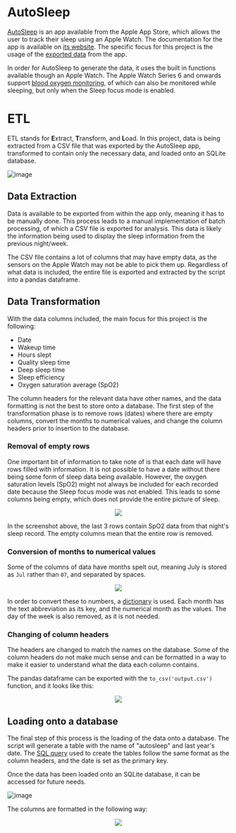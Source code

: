 # AutoSleep

[AutoSleep](https://apps.apple.com/us/app/autosleep-track-sleep-on-watch/id1164801111) is an app available from the Apple App Store, which allows the user to track their sleep using an Apple Watch. The documentation for the app is available on [its website](https://autosleepapp.tantsissa.com/). The specific focus for this project is the usage of the [exported data](https://autosleepapp.tantsissa.com/settings/export) from the app. 

In order for AutoSleep to generate the data, it uses the built in functions available though an Apple Watch. The Apple Watch Series 6 and onwards support [blood oxygen monitoring](https://support.apple.com/en-gb/guide/watch/apdaf17aa5ef/watchos), of which can also be monitored while sleeping, but only when the Sleep focus mode is enabled. 


# ETL 

ETL stands for **E**xtract, **T**ransform, and **L**oad. In this project, data is being extracted from a CSV file that was exported by the AutoSleep app, transformed to contain only the necessary data, and loaded onto an SQLite database.

![image](https://user-images.githubusercontent.com/80691974/211582158-0ae4654f-916a-4e7e-922f-2a290aaf91ec.png)


## Data Extraction 

Data is available to be exported from within the app only, meaning it has to be manually done. This process leads to a manual implementation of batch processing, of which a CSV file is exported for analysis. This data is likely the information being used to display the sleep information from the previous night/week. 

The CSV file contains a lot of columns that may have empty data, as the sensors on the Apple Watch may not be able to pick them up. Regardless of what data is included, the entire file is exported and extracted by the script into a pandas dataframe.


## Data Transformation

With the data columns included, the main focus for this project is the following: 

- Date
- Wakeup time
- Hours slept
- Quality sleep time
- Deep sleep time
- Sleep efficiency 
- Oxygen saturation average (SpO2)

The column headers for the relevant data have other names, and the data formatting is not the best to store onto a database. The first step of the transformation phase is to remove rows (dates) where there are empty columns, convert the months to numerical values, and change the column headers prior to insertion to the database. 

### Removal of empty rows

One important bit of information to take note of is that each date will have rows filled with information. It is not possible to have a date without there being some form of sleep data being available. However, the oxygen saturation levels (SpO2) might not always be included for each recorded date because the Sleep focus mode was not enabled. This leads to some columns being empty, which does not provide the entire picture of sleep.

<p align="center">
  <img src="https://user-images.githubusercontent.com/80691974/211573853-c0401973-1016-4639-a856-b47e17ef8441.png">
</p>

In the screenshot above, the last 3 rows contain SpO2 data from that night's sleep record. The empty columns mean that the entire row is removed.

### Conversion of months to numerical values

Some of the columns of data have months spelt out, meaning July is stored as `Jul` rather than `07`, and separated by spaces. 

<p align="center">
  <img src="https://user-images.githubusercontent.com/80691974/211575032-9664347b-f376-4f05-b9c7-18a296a9de4e.png">
</p>

In order to convert these to numbers, a [dictionary](https://github.com/sachinlim/etl-autosleep/blob/main/main.py#L37) is used. Each month has the text abbreviation as its key, and the numerical month as the values. The day of the week is also removed, as it is not needed.

### Changing of column headers

The headers are changed to match the names on the database. Some of the column headers do not make much sense and can be formatted in a way to make it easier to understand what the data each column contains. 


The pandas dataframe can be exported with the `to_csv('output.csv')` function, and it looks like this: 

<p align="center">
  <img src="https://user-images.githubusercontent.com/80691974/211577870-2ac3fb87-05a9-4379-bc2a-4bafb4675fec.png">
</p>


## Loading onto a database

The final step of this process is the loading of the data onto a database. The script will generate a table with the name of "autosleep" and last year's date. The [SQL query](https://github.com/sachinlim/etl-autosleep/blob/main/main.py#L105) used to create the tables follow the same format as the column headers, and the date is set as the primary key. 

Once the data has been loaded onto an SQLite database, it can be accessed for future needs.  

![image](https://user-images.githubusercontent.com/80691974/211578649-c94d8a41-cb7c-4d0b-ad61-396909d845f0.png)

The columns are formatted in the following way:

<p align="center">
  <img src="https://user-images.githubusercontent.com/80691974/211578899-961c6ba5-ebd2-4637-bb4c-8f3131b4ca97.png">
</p>
